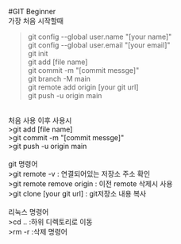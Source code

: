 #GIT Beginner<br>
가장 처음 시작할때<br>
>git config --global user.name "[your name]"<br>
>git config --global user.email "[your email]"<br>
>git init<br>
>git add [file name]<br>
>git commit -m "[commit messge]"<br>
>git branch -M main<br>
>git remote add origin [your git url]<br>
>git push -u origin main<br>
<br>
처음 사용 이후 사용시<br>
>git add [file name]<br>
>git commit -m "[commit messge]"<br>
>git push -u origin main<br>
<br>
git 명령어<br>
>git remote -v    : 연결되어있는 저장소 주소 확인<br>
>git remote remove origin    : 이전 remote 삭제시 사용<br>
>git clone [your git url]    : git저장소 내용 복사<br>
<br>
리눅스 명령어<br>
>cd ..    :하위 디렉토리로 이동<br>
>rm -r    :삭제 명령어<br>
